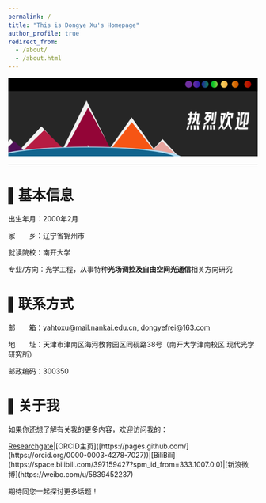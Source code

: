 ```yaml
---
permalink: /
title: "This is Dongye Xu's Homepage"
author_profile: true
redirect_from: 
  - /about/
  - /about.html
---
```

![Editing a markdown file for a talk](/images/banner2.png)


--------------------------------------------------------------


▌基本信息
======
出生年月：2000年2月

家　　乡：辽宁省锦州市

就读院校：南开大学

专业/方向：光学工程，从事特种**光场调控及自由空间光通信**相关方向研究

▌联系方式
======
邮　　箱：yahtoxu@mail.nankai.edu.cn, dongyefrei@163.com

地　　址：天津市津南区海河教育园区同砚路38号（南开大学津南校区 现代光学研究所）

邮政编码：300350

▌关于我
======

如果你还想了解有关我的更多内容，欢迎访问我的：

[Researchgate]([https://pages.github.com/](https://www.researchgate.net/profile/Dongye-Xu))|[ORCID主页]([https://pages.github.com/](https://orcid.org/0000-0003-4278-7027))|[BiliBili](https://space.bilibili.com/397159427?spm_id_from=333.1007.0.0)|[新浪微博](https://weibo.com/u/5839452237)

期待同您一起探讨更多话题！
